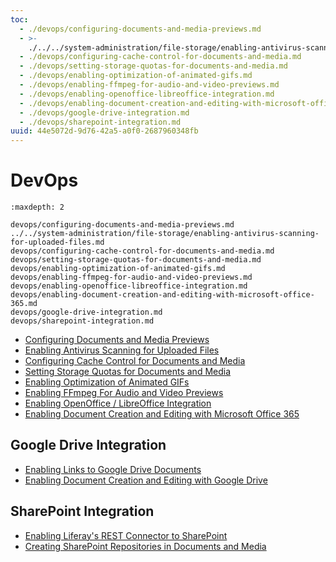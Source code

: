 ```yaml
---
toc:
  - ./devops/configuring-documents-and-media-previews.md
  - >-
    ./../../system-administration/file-storage/enabling-antivirus-scanning-for-uploaded-files.md
  - ./devops/configuring-cache-control-for-documents-and-media.md
  - ./devops/setting-storage-quotas-for-documents-and-media.md
  - ./devops/enabling-optimization-of-animated-gifs.md
  - ./devops/enabling-ffmpeg-for-audio-and-video-previews.md
  - ./devops/enabling-openoffice-libreoffice-integration.md
  - ./devops/enabling-document-creation-and-editing-with-microsoft-office-365.md
  - ./devops/google-drive-integration.md
  - ./devops/sharepoint-integration.md
uuid: 44e5072d-9d76-42a5-a0f0-2687960348fb
---
```

# DevOps

```{toctree}
:maxdepth: 2

devops/configuring-documents-and-media-previews.md
../../system-administration/file-storage/enabling-antivirus-scanning-for-uploaded-files.md
devops/configuring-cache-control-for-documents-and-media.md
devops/setting-storage-quotas-for-documents-and-media.md
devops/enabling-optimization-of-animated-gifs.md
devops/enabling-ffmpeg-for-audio-and-video-previews.md
devops/enabling-openoffice-libreoffice-integration.md
devops/enabling-document-creation-and-editing-with-microsoft-office-365.md
devops/google-drive-integration.md
devops/sharepoint-integration.md
```

- [Configuring Documents and Media Previews](./devops/configuring-documents-and-media-previews.md)
- [Enabling Antivirus Scanning for Uploaded Files](../../system-administration/file-storage/enabling-antivirus-scanning-for-uploaded-files.md)
- [Configuring Cache Control for Documents and Media](./devops/configuring-cache-control-for-documents-and-media.md)
- [Setting Storage Quotas for Documents and Media](./devops/setting-storage-quotas-for-documents-and-media.md)
- [Enabling Optimization of Animated GIFs](./devops/enabling-optimization-of-animated-gifs.md)
- [Enabling FFmpeg For Audio and Video Previews](./devops/enabling-ffmpeg-for-audio-and-video-previews.md)
- [Enabling OpenOffice / LibreOffice Integration](./devops/enabling-openoffice-libreoffice-integration.md)
- [Enabling Document Creation and Editing with Microsoft Office 365](./devops/enabling-document-creation-and-editing-with-microsoft-office-365.md)

## Google Drive Integration

- [Enabling Links to Google Drive Documents](./devops/google-drive-integration/enabling-links-to-google-drive-documents.md)
- [Enabling Document Creation and Editing with Google Drive](./devops/google-drive-integration/enabling-document-creation-and-editing-with-google-drive.md)

## SharePoint Integration

- [Enabling Liferay's REST Connector to SharePoint](./devops/sharepoint-integration/enabling-liferays-rest-connector-to-sharepoint.md)
- [Creating SharePoint Repositories in Documents and Media](./devops/sharepoint-integration/creating-sharepoint-repositories-in-documents-and-media.md)
